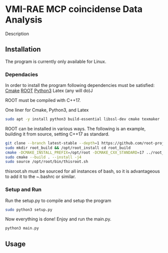 # VMI-RAE MCP coincidense Data Analysis

Description

## Installation

The program is currently only available for Linux.

### Dependacies

In order to install the program following dependencies must be satisfied:
[Cmake](https://cmake.org/download/)
[ROOT](https://root.cern/install/)
[Python3](https://www.python.org/downloads/)
Latex (any will do)J

ROOT must be compiled with C++17.

One liner for Cmake, Python3, and Latex
```bash
sudo apt -y install python3 build-essential libssl-dev cmake texmaker
```

ROOT can be installed in various ways. The following is an example, building it from source, setting C++17 as standard.

```bash
git clone --branch latest-stable --depth=1 https://github.com/root-project/root.git root_src
sudo mkdir root_build && /opt/root_install cd root_build
cmake -DCMAKE_INSTALL_PREFIX=/opt/root -DCMAKE_CXX_STANDARD=17 ../root_src
sudo cmake --build . --install -j4
sudo source /opt/root/bin/thisroot.sh
```
thisroot.sh must be sourced for all instances of bash, so it is advantageous to add it to the ~.bashrc or similar.

### Setup and Run

Run the setup.py to compile and setup the program
```bash
sudo python3 setup.py
```

Now everything is done! Enjoy and run the main.py.
```bash
python3 main.py
```

## Usage

